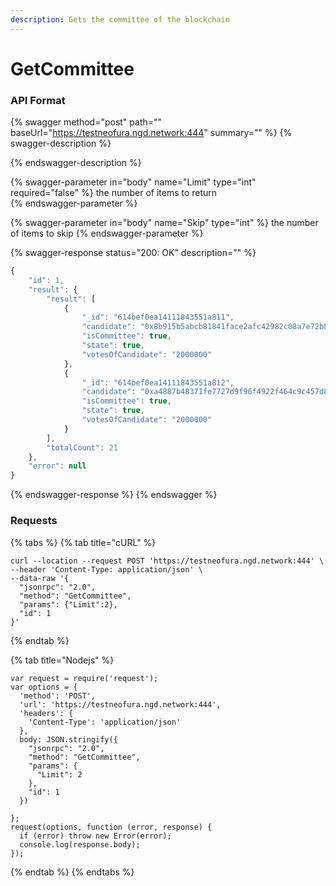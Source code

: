 ```yaml
---
description: Gets the committee of the blockchain
---
```


# GetCommittee

### API Format

{% swagger method="post" path="" baseUrl="https://testneofura.ngd.network:444" summary="" %}
{% swagger-description %}

{% endswagger-description %}

{% swagger-parameter in="body" name="Limit" type="int" required="false" %}
the number of items to return  
{% endswagger-parameter %}

{% swagger-parameter in="body" name="Skip" type="int" %}
the number of items to skip
{% endswagger-parameter %}

{% swagger-response status="200: OK" description="" %}
```javascript
{
    "id": 1,
    "result": {
        "result": [
            {
                "_id": "614bef0ea14111843551a811",
                "candidate": "0x8b915b5abcb81841face2afc42982c08a7e72b81",
                "isCommittee": true,
                "state": true,
                "votesOfCandidate": "2000000"
            },
            {
                "_id": "614bef0ea14111843551a812",
                "candidate": "0xa4887b48371fe7727d9f96f4922f464c9c457d89",
                "isCommittee": true,
                "state": true,
                "votesOfCandidate": "2000000"
            }
        ],
        "totalCount": 21
    },
    "error": null
}
```
{% endswagger-response %}
{% endswagger %}

### Requests

{% tabs %}
{% tab title="cURL" %}
```
curl --location --request POST 'https://testneofura.ngd.network:444' \
--header 'Content-Type: application/json' \
--data-raw '{
  "jsonrpc": "2.0",
  "method": "GetCommittee",
  "params": {"Limit":2},
  "id": 1
}'
```
{% endtab %}

{% tab title="Nodejs" %}
```
var request = require('request');
var options = {
  'method': 'POST',
  'url': 'https://testneofura.ngd.network:444',
  'headers': {
    'Content-Type': 'application/json'
  },
  body: JSON.stringify({
    "jsonrpc": "2.0",
    "method": "GetCommittee",
    "params": {
      "Limit": 2
    },
    "id": 1
  })

};
request(options, function (error, response) {
  if (error) throw new Error(error);
  console.log(response.body);
});

```


{% endtab %}
{% endtabs %}
